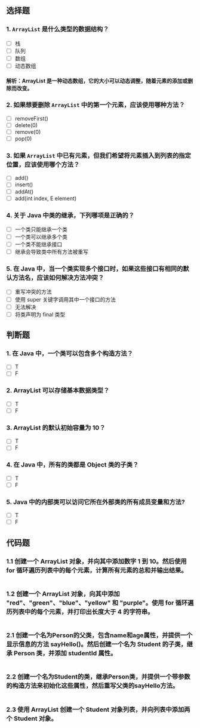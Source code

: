 ## 选择题
### 1. `ArrayList` 是什么类型的数据结构？
- [ ] 栈
- [ ] 队列
- [ ] 数组
- [ ] 动态数组
#### 解析：ArrayList 是一种动态数组，它的大小可以动态调整，随着元素的添加或删除而改变。

### 2. 如果想要删除 `ArrayList` 中的第一个元素，应该使用哪种方法？
- [ ] removeFirst()
- [ ] delete(0)
- [ ] remove(0)
- [ ] pop(0)
#### 

### 3. 如果 `ArrayList` 中已有元素，但我们希望将元素插入到列表的指定位置，应该使用哪个方法？
- [ ] add()
- [ ] insert()
- [ ] addAt()
- [ ] add(int index, E element)
#### 

### 4. 关于 Java 中类的继承，下列哪项是正确的？
- [ ] 一个类只能继承一个类
- [ ] 一个类可以继承多个类
- [ ] 一个类不能继承接口
- [ ] 继承会导致类中所有方法被重写
#### 

### 5. 在 Java 中，当一个类实现多个接口时，如果这些接口有相同的默认方法名，应该如何解决方法冲突？
- [ ] 重写冲突的方法
- [ ] 使用 super 关键字调用其中一个接口的方法
- [ ] 无法解决
- [ ] 将类声明为 final 类型
#### 


## 判断题
### 1. 在 Java 中，一个类可以包含多个构造方法？
- [ ] T
- [ ] F
#### 

### 2. ArrayList 可以存储基本数据类型？
- [ ] T
- [ ] F
#### 

### 3. ArrayList 的默认初始容量为 10？
- [ ] T
- [ ] F
#### 

### 4. 在 Java 中，所有的类都是 Object 类的子类？
- [ ] T
- [ ] F
#### 

### 5. Java 中的内部类可以访问它所在外部类的所有成员变量和方法?
- [ ] T
- [ ] F
#### 



## 代码题
### 1.1 创建一个 ArrayList<Integer> 对象，并向其中添加数字 1 到 10。然后使用 for 循环遍历列表中的每个元素，计算所有元素的总和并输出结果。
```java

```
### 1.2 创建一个 ArrayList<String> 对象，向其中添加 "red"、"green"、"blue"、"yellow" 和 "purple"。使用 for 循环遍历列表中的每个元素，并打印出长度大于 4 的字符串。
```java

```
### 2.1 创建一个名为Person的父类，包含name和age属性，并提供一个显示信息的方法 sayHello()。然后创建一个名为 Student 的子类，继承 Person 类，并添加 studentId 属性。
```java

```
### 2.2 创建一个名为Student的类，继承Person类，并提供一个带参数的构造方法来初始化这些属性，然后重写父类的sayHello方法。
```java

```
### 2.3 使用 ArrayList 创建一个 Student 对象列表，并向列表中添加两个 Student 对象。
```java

```